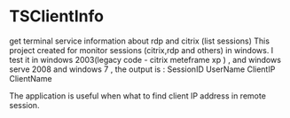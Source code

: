 # TSClientInfo
get terminal service information about rdp and citrix (list sessions)
This project created for monitor sessions (citrix,rdp and others) in windows. 
I test it in windows 2003(legacy code - citrix meteframe xp ) , and windows serve 2008 and windows 7 , the output is :
SessionID 
UserName
ClientIP 
ClientName

The application is useful when what to find client IP address in remote session. 
 

